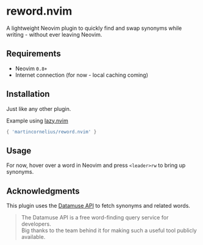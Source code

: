 # reword.nvim
A lightweight Neovim plugin to quickly find and swap synonyms while writing - without ever leaving Neovim.

## Requirements
- Neovim `0.8+`
- Internet connection (for now - local caching coming)

## Installation
Just like any other plugin. 

Example using [lazy.nvim](https://github.com/folke/lazy.nvim)
```lua
{ 'martincornelius/reword.nvim' }
```

## Usage
For now, hover over a word in Neovim and press `<leader>rw` to bring up synonyms.


## Acknowledgments
This plugin uses the [Datamuse API](https://www.datamuse.com/api/) to fetch synonyms and related words.

> The Datamuse API is a free word-finding query service for developers.  
> Big thanks to the team behind it for making such a useful tool publicly available.
